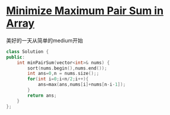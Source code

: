 # [Minimize Maximum Pair Sum in Array](https://leetcode.com/problems/minimize-maximum-pair-sum-in-array)

美好的一天从简单的medium开始
```c++
class Solution {
public:
    int minPairSum(vector<int>& nums) {
        sort(nums.begin(),nums.end());
        int ans=0,n = nums.size();;
        for(int i=0;i<n/2;i++){
            ans=max(ans,nums[i]+nums[n-i-1]);
        }
        return ans;
    }
};
```